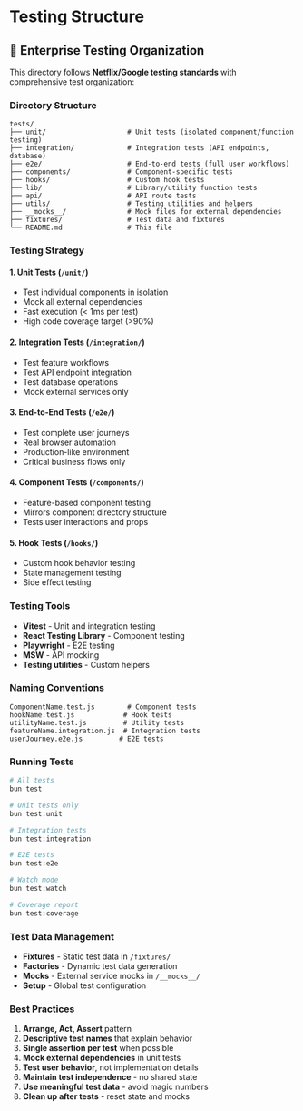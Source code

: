 # Testing Structure

## 🧪 Enterprise Testing Organization

This directory follows **Netflix/Google testing standards** with comprehensive test organization:

### Directory Structure

```
tests/
├── unit/                    # Unit tests (isolated component/function testing)
├── integration/             # Integration tests (API endpoints, database)
├── e2e/                     # End-to-end tests (full user workflows)
├── components/              # Component-specific tests
├── hooks/                   # Custom hook tests
├── lib/                     # Library/utility function tests
├── api/                     # API route tests
├── utils/                   # Testing utilities and helpers
├── __mocks__/               # Mock files for external dependencies
├── fixtures/                # Test data and fixtures
└── README.md                # This file
```

### Testing Strategy

#### 1. **Unit Tests** (`/unit/`)
- Test individual components in isolation
- Mock all external dependencies
- Fast execution (< 1ms per test)
- High code coverage target (>90%)

#### 2. **Integration Tests** (`/integration/`)
- Test feature workflows
- Test API endpoint integration
- Test database operations
- Mock external services only

#### 3. **End-to-End Tests** (`/e2e/`)
- Test complete user journeys
- Real browser automation
- Production-like environment
- Critical business flows only

#### 4. **Component Tests** (`/components/`)
- Feature-based component testing
- Mirrors component directory structure
- Tests user interactions and props

#### 5. **Hook Tests** (`/hooks/`)
- Custom hook behavior testing
- State management testing
- Side effect testing

### Testing Tools

- **Vitest** - Unit and integration testing
- **React Testing Library** - Component testing
- **Playwright** - E2E testing
- **MSW** - API mocking
- **Testing utilities** - Custom helpers

### Naming Conventions

```
ComponentName.test.js        # Component tests
hookName.test.js            # Hook tests
utilityName.test.js         # Utility tests
featureName.integration.js  # Integration tests
userJourney.e2e.js         # E2E tests
```

### Running Tests

```bash
# All tests
bun test

# Unit tests only
bun test:unit

# Integration tests
bun test:integration

# E2E tests
bun test:e2e

# Watch mode
bun test:watch

# Coverage report
bun test:coverage
```

### Test Data Management

- **Fixtures** - Static test data in `/fixtures/`
- **Factories** - Dynamic test data generation
- **Mocks** - External service mocks in `/__mocks__/`
- **Setup** - Global test configuration

### Best Practices

1. **Arrange, Act, Assert** pattern
2. **Descriptive test names** that explain behavior
3. **Single assertion per test** when possible
4. **Mock external dependencies** in unit tests
5. **Test user behavior**, not implementation details
6. **Maintain test independence** - no shared state
7. **Use meaningful test data** - avoid magic numbers
8. **Clean up after tests** - reset state and mocks